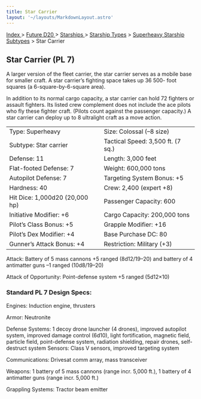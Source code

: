 ```yaml
---
title: Star Carrier
layout: '~/layouts/MarkdownLayout.astro'
---
```


[ Index ](/) > [ Future D20 ](/future.d20.srd) > [ Starships ](/future.d20.srd/starships) > [ Starship Types](/future.d20.srd/starships/starship) > [ Superheavy Starship Subtypes](/future.d20.srd/starships/starship.types/superheavy.starship) > Star Carrier

##  Star Carrier (PL 7)

A larger version of the fleet carrier, the star carrier serves as a mobile
base for smaller craft. A star carrier’s fighting space takes up 36 500- foot
squares (a 6-square-by-6-square area).

In addition to its normal cargo capacity, a star carrier can hold 72 fighters
or assault fighters. Its listed crew complement does not include the ace
pilots who fly these fighter craft. (Pilots count against the passenger
capacity.) A star carrier can deploy up to 8 ultralight craft as a move
action.


<table> <tr> <td> Type: Superheavy </td> <td> Size: Colossal (–8 size) </td> </tr> <tr class="shaded"> <td> Subtype: Star carrier </td> <td> Tactical Speed: 3,500 ft. (7 sq.) </td> </tr> <tr> <td> Defense: 11 </td> <td> Length: 3,000 feet </td> </tr> <tr class="shaded"> <td> Flat-footed Defense: 7 </td> <td> Weight: 600,000 tons </td> </tr> <tr> <td> Autopilot Defense: 7 </td> <td> Targeting System Bonus: +5 </td> </tr> <tr class="shaded"> <td> Hardness: 40 </td> <td> Crew: 2,400 (expert +8) </td> </tr> <tr> <td> Hit Dice: 1,000d20 (20,000 hp) </td> <td> Passenger Capacity: 600 </td> </tr> <tr class="shaded"> <td> Initiative Modifier: +6 </td> <td> Cargo Capacity: 200,000 tons </td> </tr> <tr> <td> Pilot’s Class Bonus: +5 </td> <td> Grapple Modifier: +16 </td> </tr> <tr class="shaded"> <td> Pilot’s Dex Modifier: +4 </td> <td> Base Purchase DC: 80 </td> </tr> <tr> <td> Gunner’s Attack Bonus: +4 </td> <td> Restriction: Military (+3) </td> </tr> </table>


Attack: Battery of 5 mass cannons +5 ranged (8d12/19–20) and battery of 4
antimatter guns –1 ranged (10d8/19–20)

Attack of Opportunity: Point-defense system +5 ranged (5d12×10)

###  Standard PL 7 Design Specs:

Engines: Induction engine, thrusters

Armor: Neutronite

Defense Systems: 1 decoy drone launcher (4 drones), improved autopilot system,
improved damage control (6d10), light fortification, magnetic field, particle
field, point-defense system, radiation shielding, repair drones, self-destruct
system Sensors: Class V sensors, improved targeting system

Communications: Drivesat comm array, mass transceiver

Weapons: 1 battery of 5 mass cannons (range incr. 5,000 ft.), 1 battery of 4
antimatter guns (range incr. 5,000 ft.)

Grappling Systems: Tractor beam emitter

